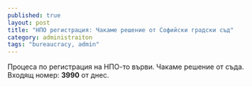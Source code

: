 ```yaml
---
published: true
layout: post
title: "НПО регистрация: Чакаме решение от Софийски градски съд"
category: administraiton
tags: "bureaucracy, admin"
---
```


Процеса по регистрация на НПО-то върви. Чакаме решение от съда. Входящ номер: **3990** от днес.